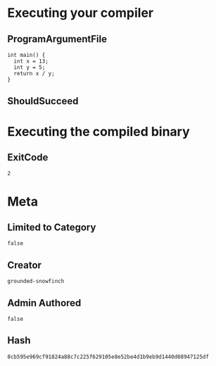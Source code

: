 # Executing your compiler

## ProgramArgumentFile

```
int main() {
  int x = 13;
  int y = 5;
  return x / y;
}
```

## ShouldSucceed

# Executing the compiled binary

## ExitCode

```
2
```

# Meta

## Limited to Category

```
false
```

## Creator

```
grounded-snowfinch
```

## Admin Authored

```
false
```

## Hash

```
8cb595e969cf91824a88c7c225f629105e8e52be4d1b9eb9d1440d08947125df
```
